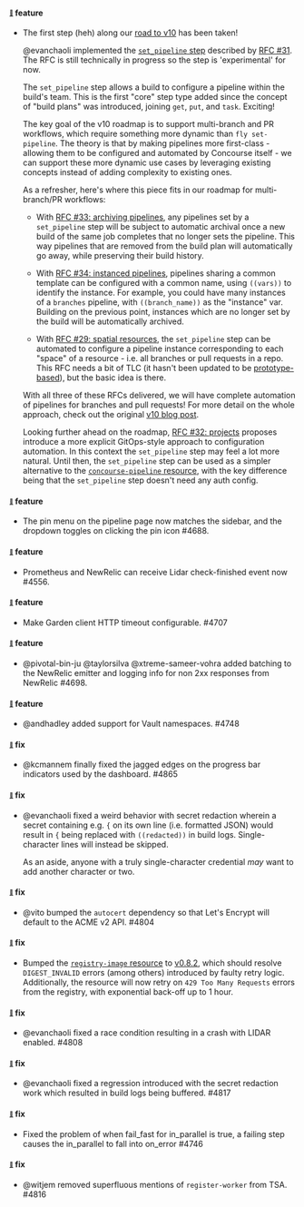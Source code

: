 #### <sub><sup><a name="4708" href="#4708">:link:</a></sup></sub> feature

* The first step (heh) along our [road to v10](https://blog.concourse-ci.org/core-roadmap-towards-v10/) has been taken!

  @evanchaoli implemented the [`set_pipeline` step](https://concourse-ci.org/set-pipeline-step.html) described by [RFC #31](https://github.com/concourse/rfcs/pull/31). The RFC is still technically in progress so the step is 'experimental' for now.

  The `set_pipeline` step allows a build to configure a pipeline within the build's team. This is the first "core" step type added since the concept of "build plans" was introduced, joining `get`, `put`, and `task`. Exciting!

  The key goal of the v10 roadmap is to support multi-branch and PR workflows, which require something more dynamic than `fly set-pipeline`. The theory is that by making pipelines more first-class - allowing them to be configured and automated by Concourse itself - we can support these more dynamic use cases by leveraging existing concepts instead of adding complexity to existing ones.

  As a refresher, here's where this piece fits in our roadmap for multi-branch/PR workflows:

  * With [RFC #33: archiving pipelines](https://github.com/concourse/rfcs/pull/33), any pipelines set by a `set_pipeline` step will be subject to automatic archival once a new build of the same job completes that no longer sets the pipeline. This way pipelines that are removed from the build plan will automatically go away, while preserving their build history.

  * With [RFC #34: instanced pipelines](https://github.com/concourse/rfcs/pull/34), pipelines sharing a common template can be configured with a common name, using `((vars))` to identify the instance. For example, you could have many instances of a `branches` pipeline, with `((branch_name))` as the "instance" var. Building on the previous point, instances which are no longer set by the build will be automatically archived.
  
  * With [RFC #29: spatial resources](https://github.com/concourse/rfcs/pull/29), the `set_pipeline` step can be automated to configure a pipeline instance corresponding to each "space" of a resource - i.e. all branches or pull requests in a repo. This RFC needs a bit of TLC (it hasn't been updated to be [prototype-based](https://blog.concourse-ci.org/reinventing-resource-types/)), but the basic idea is there.
  
  With all three of these RFCs delivered, we will have complete automation of pipelines for branches and pull requests! For more detail on the whole approach, check out the original [v10 blog post](https://blog.concourse-ci.org/core-roadmap-towards-v10/).
  
  Looking further ahead on the roadmap, [RFC #32: projects](https://github.com/concourse/rfcs/pull/32) proposes introduce a more explicit GitOps-style approach to configuration automation. In this context the `set_pipeline` step may feel a lot more natural. Until then, the `set_pipeline` step can be used as a simpler alternative to the [`concourse-pipeline` resource](https://github.com/concourse/concourse-pipeline-resource), with the key difference being that the `set_pipeline` step doesn't need any auth config.

#### <sub><sup><a name="4688" href="#4688">:link:</a></sup></sub> feature

* The pin menu on the pipeline page now matches the sidebar, and the dropdown toggles on clicking the pin icon #4688.

#### <sub><sup><a name="4556" href="#4556">:link:</a></sup></sub> feature

* Prometheus and NewRelic can receive Lidar check-finished event now #4556.

#### <sub><sup><a name="4707" href="#4707">:link:</a></sup></sub> feature

* Make Garden client HTTP timeout configurable. #4707

#### <sub><sup><a name="4698" href="#4698">:link:</a></sup></sub> feature

* @pivotal-bin-ju @taylorsilva @xtreme-sameer-vohra added batching to the NewRelic emitter and logging info for non 2xx responses from NewRelic #4698.

#### <sub><sup><a name="4748" href="#4748">:link:</a></sup></sub> feature

* @andhadley added support for Vault namespaces. #4748

#### <sub><sup><a name="4865" href="#4865">:link:</a></sup></sub> fix

* @kcmannem finally fixed the jagged edges on the progress bar indicators used by the dashboard. #4865

#### <sub><sup><a name="4749" href="#4749">:link:</a></sup></sub> fix

* @evanchaoli fixed a weird behavior with secret redaction wherein a secret containing e.g. `{` on its own line (i.e. formatted JSON) would result in `{` being replaced with `((redacted))` in build logs. Single-character lines will instead be skipped.

  As an aside, anyone with a truly single-character credential *may* want to add another character or two.

#### <sub><sup><a name="4804" href="#4804">:link:</a></sup></sub> fix

* @vito bumped the `autocert` dependency so that Let's Encrypt will default to the ACME v2 API. #4804

#### <sub><sup><a name="registry-image-0.8.2" href="#registry-image-0.8.2">:link:</a></sup></sub> fix

* Bumped the [`registry-image` resource](https://github.com/concourse/registry-image-resource) to [v0.8.2](https://github.com/concourse/registry-image-resource/releases/tag/v0.8.2), which should resolve `DIGEST_INVALID` errors (among others) introduced by faulty retry logic. Additionally, the resource will now retry on `429 Too Many Requests` errors from the registry, with exponential back-off up to 1 hour.

#### <sub><sup><a name="4808" href="#4808">:link:</a></sup></sub> fix

* @evanchaoli fixed a race condition resulting in a crash with LIDAR enabled. #4808

#### <sub><sup><a name="4817" href="#4817">:link:</a></sup></sub> fix

* @evanchaoli fixed a regression introduced with the secret redaction work which resulted in build logs being buffered. #4817

#### <sub><sup><a name="4746" href="#4746">:link:</a></sup></sub> fix

* Fixed the problem of when fail_fast for in_parallel is true, a failing step causes the in_parallel to fall into on_error #4746

#### <sub><sup><a name="4816" href="#4816">:link:</a></sup></sub> fix

* @witjem removed superfluous mentions of `register-worker` from TSA. #4816

